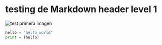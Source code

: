 # testing de Markdown header level 1 

![test primera imagen](https://octodex.github.com/images/yaktocat.png)


``` python
hello = "hello world"
print = (hello)
```
